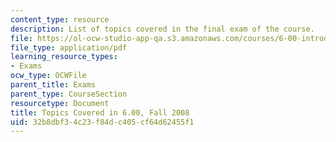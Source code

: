 ```yaml
---
content_type: resource
description: List of topics covered in the final exam of the course.
file: https://ol-ocw-studio-app-qa.s3.amazonaws.com/courses/6-00-introduction-to-computer-science-and-programming-fall-2008/32b8dbf34c23f84dc405cf64d62455f1_final_topics.pdf
file_type: application/pdf
learning_resource_types:
- Exams
ocw_type: OCWFile
parent_title: Exams
parent_type: CourseSection
resourcetype: Document
title: Topics Covered in 6.00, Fall 2008
uid: 32b8dbf3-4c23-f84d-c405-cf64d62455f1
---
```

